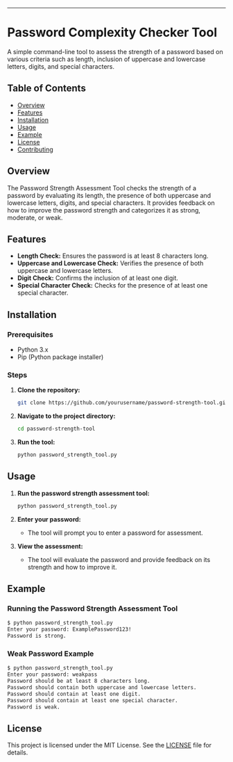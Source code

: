 ---

# Password Complexity Checker Tool

A simple command-line tool to assess the strength of a password based on various criteria such as length, inclusion of uppercase and lowercase letters, digits, and special characters.

## Table of Contents
- [Overview](#overview)
- [Features](#features)
- [Installation](#installation)
- [Usage](#usage)
- [Example](#example)
- [License](#license)
- [Contributing](#contributing)

## Overview

The Password Strength Assessment Tool checks the strength of a password by evaluating its length, the presence of both uppercase and lowercase letters, digits, and special characters. It provides feedback on how to improve the password strength and categorizes it as strong, moderate, or weak.

## Features

- **Length Check:** Ensures the password is at least 8 characters long.
- **Uppercase and Lowercase Check:** Verifies the presence of both uppercase and lowercase letters.
- **Digit Check:** Confirms the inclusion of at least one digit.
- **Special Character Check:** Checks for the presence of at least one special character.

## Installation

### Prerequisites

- Python 3.x
- Pip (Python package installer)

### Steps

1. **Clone the repository:**
   ```sh
   git clone https://github.com/yourusername/password-strength-tool.git
   ```

2. **Navigate to the project directory:**
   ```sh
   cd password-strength-tool
   ```

3. **Run the tool:**
   ```sh
   python password_strength_tool.py
   ```

## Usage

1. **Run the password strength assessment tool:**
   ```sh
   python password_strength_tool.py
   ```

2. **Enter your password:**
   - The tool will prompt you to enter a password for assessment.

3. **View the assessment:**
   - The tool will evaluate the password and provide feedback on its strength and how to improve it.

## Example

### Running the Password Strength Assessment Tool
```sh
$ python password_strength_tool.py
Enter your password: ExamplePassword123!
Password is strong.
```

### Weak Password Example
```sh
$ python password_strength_tool.py
Enter your password: weakpass
Password should be at least 8 characters long.
Password should contain both uppercase and lowercase letters.
Password should contain at least one digit.
Password should contain at least one special character.
Password is weak.
```

## License

This project is licensed under the MIT License. See the [LICENSE](LICENSE) file for details.
